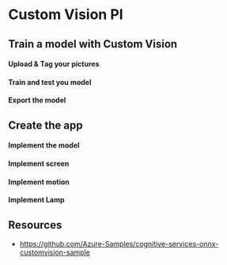 
# Custom Vision PI #

## Train a model with Custom Vision

#### Upload & Tag your pictures

#### Train and test you model

#### Export the model

## Create the app

#### Implement the model

#### Implement screen

#### Implement motion

#### Implement Lamp


## Resources


* https://github.com/Azure-Samples/cognitive-services-onnx-customvision-sample
